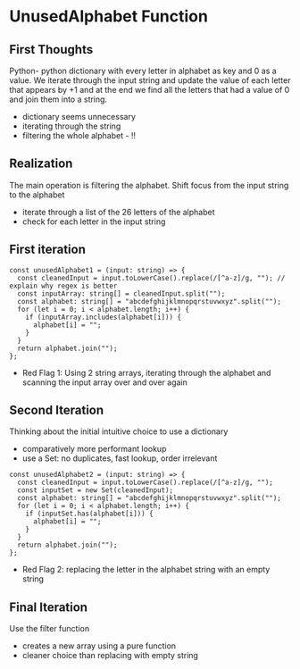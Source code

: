 # UnusedAlphabet Function

## First Thoughts

Python- python dictionary with every letter in alphabet as key and 0 as a value. We iterate through the input string and update the value of each letter that appears by +1 and at the end we find all the letters that had a value of 0 and join them into a string.

- dictionary seems unnecessary
- iterating through the string
- filtering the whole alphabet - !!

## Realization

The main operation is filtering the alphabet.
Shift focus from the input string to the alphabet

- iterate through a list of the 26 letters of the alphabet
- check for each letter in the input string

## First iteration

```
const unusedAlphabet1 = (input: string) => {
  const cleanedInput = input.toLowerCase().replace(/[^a-z]/g, ""); // explain why regex is better
  const inputArray: string[] = cleanedInput.split("");
  const alphabet: string[] = "abcdefghijklmnopqrstuvwxyz".split("");
  for (let i = 0; i < alphabet.length; i++) {
    if (inputArray.includes(alphabet[i])) {
      alphabet[i] = "";
    }
  }
  return alphabet.join("");
};
```

- Red Flag 1: Using 2 string arrays, iterating through the alphabet and scanning the input array over and over again

## Second Iteration

Thinking about the initial intuitive choice to use a dictionary

- comparatively more performant lookup
- use a Set: no duplicates, fast lookup, order irrelevant

```
const unusedAlphabet2 = (input: string) => {
  const cleanedInput = input.toLowerCase().replace(/[^a-z]/g, "");
  const inputSet = new Set(cleanedInput);
  const alphabet: string[] = "abcdefghijklmnopqrstuvwxyz".split("");
  for (let i = 0; i < alphabet.length; i++) {
    if (inputSet.has(alphabet[i])) {
      alphabet[i] = "";
    }
  }
  return alphabet.join("");
};
```

- Red Flag 2: replacing the letter in the alphabet string with an empty string

## Final Iteration

Use the filter function

- creates a new array using a pure function
- cleaner choice than replacing with empty string

